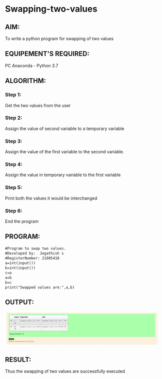 # Swapping-two-values
## AIM:
To write a python program for swapping of two values
## EQUIPEMENT'S REQUIRED: 
PC
Anaconda - Python 3.7
## ALGORITHM: 
### Step 1:
Get the two values from the user
### Step 2: 
Assign the value of second variable to a temporary variable 
### Step 3: 
Assign the value of the first variable to the second variable.
### Step 4:  
Assign the value in temporary variable to the first variable
### Step 5: 
Print both the values it would be interchanged
### Step 6: 
End the program
## PROGRAM:
~~~
#Program to swap two values.
#Developed by:  Jegathish s
#RegisterNumber: 21005410
a=int(input())
b=int(input())
c=a
a=b
b=c
print("Swapped values are:",a,b)
~~~
## OUTPUT:
![output 1](swapp.jpg)


## RESULT:
Thus the swapping of two values are successfully executed



